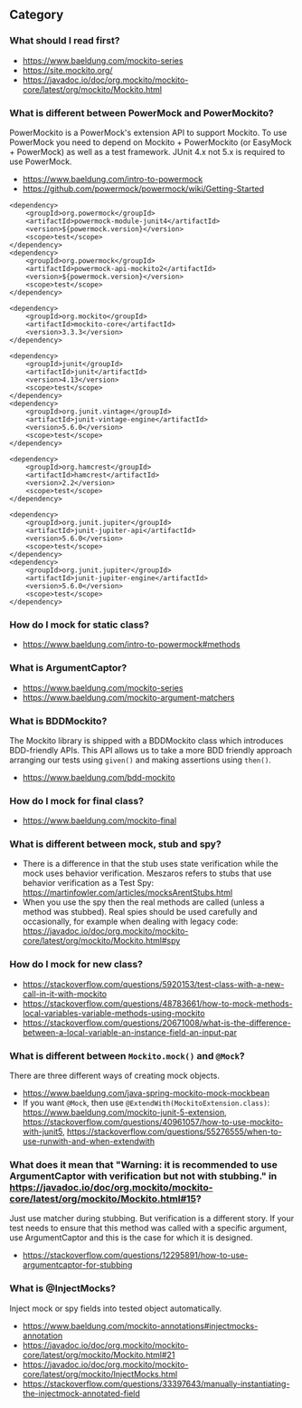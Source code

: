 ## Category

### What should I read first?
- https://www.baeldung.com/mockito-series
- https://site.mockito.org/
- https://javadoc.io/doc/org.mockito/mockito-core/latest/org/mockito/Mockito.html

### What is different between PowerMock and PowerMockito?
PowerMockito is a PowerMock's extension API to support Mockito. To use PowerMock you need to depend on Mockito + PowerMockito (or EasyMock + PowerMock) as well as a test framework. JUnit 4.x not 5.x is required to use PowerMock.
- https://www.baeldung.com/intro-to-powermock
- https://github.com/powermock/powermock/wiki/Getting-Started
```
<dependency>
    <groupId>org.powermock</groupId>
    <artifactId>powermock-module-junit4</artifactId>
    <version>${powermock.version}</version>
    <scope>test</scope>
</dependency>
<dependency>
    <groupId>org.powermock</groupId>
    <artifactId>powermock-api-mockito2</artifactId>
    <version>${powermock.version}</version>
    <scope>test</scope>
</dependency>

<dependency>
    <groupId>org.mockito</groupId>
    <artifactId>mockito-core</artifactId>
    <version>3.3.3</version>
</dependency>

<dependency>
    <groupId>junit</groupId>
    <artifactId>junit</artifactId>
    <version>4.13</version>
    <scope>test</scope>
</dependency>
<dependency>
    <groupId>org.junit.vintage</groupId>
    <artifactId>junit-vintage-engine</artifactId>
    <version>5.6.0</version>
    <scope>test</scope>
</dependency>

<dependency>
    <groupId>org.hamcrest</groupId>
    <artifactId>hamcrest</artifactId>
    <version>2.2</version>
    <scope>test</scope>
</dependency>

<dependency>
    <groupId>org.junit.jupiter</groupId>
    <artifactId>junit-jupiter-api</artifactId>
    <version>5.6.0</version>
    <scope>test</scope>
</dependency>
<dependency>
    <groupId>org.junit.jupiter</groupId>
    <artifactId>junit-jupiter-engine</artifactId>
    <version>5.6.0</version>
    <scope>test</scope>
</dependency>
```

### How do I mock for static class?
- https://www.baeldung.com/intro-to-powermock#methods

### What is ArgumentCaptor?
- https://www.baeldung.com/mockito-series
- https://www.baeldung.com/mockito-argument-matchers

### What is BDDMockito?
The Mockito library is shipped with a BDDMockito class which introduces BDD-friendly APIs.
This API allows us to take a more BDD friendly approach arranging our tests using `given()` and making assertions using `then()`.
- https://www.baeldung.com/bdd-mockito

### How do I mock for final class?
- https://www.baeldung.com/mockito-final

### What is different between mock, stub and spy?
- There is a difference in that the stub uses state verification while the mock uses behavior verification. Meszaros refers to stubs that use behavior verification as a Test Spy: https://martinfowler.com/articles/mocksArentStubs.html
- When you use the spy then the real methods are called (unless a method was stubbed). Real spies should be used carefully and occasionally, for example when dealing with legacy code: https://javadoc.io/doc/org.mockito/mockito-core/latest/org/mockito/Mockito.html#spy

### How do I mock for new class?
- https://stackoverflow.com/questions/5920153/test-class-with-a-new-call-in-it-with-mockito
- https://stackoverflow.com/questions/48783661/how-to-mock-methods-local-variables-variable-methods-using-mockito
- https://stackoverflow.com/questions/20671008/what-is-the-difference-between-a-local-variable-an-instance-field-an-input-par

### What is different between `Mockito.mock()` and `@Mock`?
There are three different ways of creating mock objects.
- https://www.baeldung.com/java-spring-mockito-mock-mockbean
- If you want `@Mock`, then use `@ExtendWith(MockitoExtension.class)`: https://www.baeldung.com/mockito-junit-5-extension, https://stackoverflow.com/questions/40961057/how-to-use-mockito-with-junit5, https://stackoverflow.com/questions/55276555/when-to-use-runwith-and-when-extendwith

### What does it mean that "Warning: it is recommended to use ArgumentCaptor with verification but not with stubbing." in https://javadoc.io/doc/org.mockito/mockito-core/latest/org/mockito/Mockito.html#15?
Just use matcher during stubbing. But verification is a different story. If your test needs to ensure that this method was called with a specific argument, use ArgumentCaptor and this is the case for which it is designed.
- https://stackoverflow.com/questions/12295891/how-to-use-argumentcaptor-for-stubbing

### What is @InjectMocks?
Inject mock or spy fields into tested object automatically.
- https://www.baeldung.com/mockito-annotations#injectmocks-annotation
- https://javadoc.io/doc/org.mockito/mockito-core/latest/org/mockito/Mockito.html#21
- https://javadoc.io/doc/org.mockito/mockito-core/latest/org/mockito/InjectMocks.html
- https://stackoverflow.com/questions/33397643/manually-instantiating-the-injectmock-annotated-field

